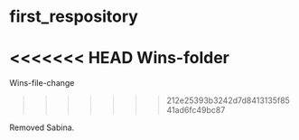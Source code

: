 # first_respository

<<<<<<< HEAD
Wins-folder
=======
Wins-file-change
>>>>>>> 212e25393b3242d7d8413135f8541ad6fc49bc87

Removed Sabina.
